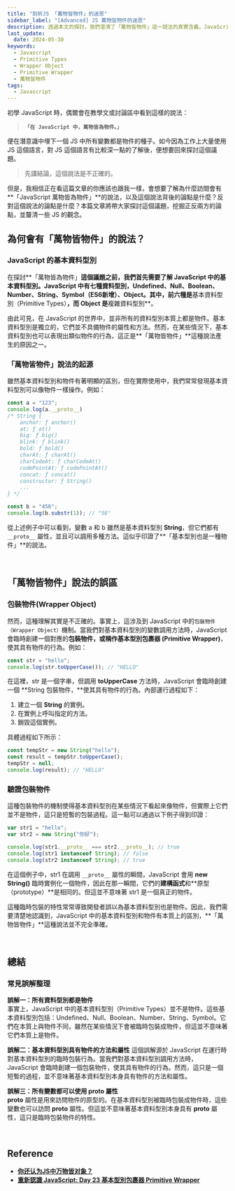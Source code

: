 ```yaml
---
title: "剖析JS 「萬物皆物件」的迷思"
sidebar_label: "[Advanced] JS 萬物皆物件的迷思"
description: 透過本文的探討，我們澄清了「萬物皆物件」這一說法的真實含義。JavaScript 中的基本資料類型和物件有著本質的區別，儘管基本資料類型在某些情況下可以表現出物件的行為，但這只是因為 JavaScript 的臨時包裝機制。
last_update:
  date: 2024-05-30
keywords:
  - Javascript
  - Primitive Types
  - Wrapper Object
  - Primitive Wrapper
  - 萬物皆物件
tags:
  - Javascript
---
```


初學 JavaScript 時，偶爾會在教學文或討論區中看到這樣的說法：

> **`「在 JavaScript 中，萬物皆為物件。」`**
> 

便在潛意識中埋下一個 JS 中所有變數都是物件的種子。如今因為工作上大量使用 JS 這個語言，對 JS 這個語言有比較深一點的了解後，便想要回來探討這個議題。

> 先講結論，這個說法是不正確的。
> 

但是，我相信正在看這篇文章的你應該也跟我一樣，會想要了解為什麼訪間會有**「JavaScript 萬物皆為物件」**的說法，以及這個說法背後的論點是什麼？反對這個說法的論點是什麼？本篇文章將帶大家探討這個議題，挖掘正反兩方的論點，並釐清一些 JS 的觀念。


## **為何會有「萬物皆物件」的說法？**

### **JavaScript 的基本資料型別**

在探討**「萬物皆為物件」**這個議題之前，我們首先需要了解 JavaScript 中的基本資料型別。JavaScript 中有七種資料型別，Undefined、Null、Boolean、Number、String、Symbol（ES6新增）、Object。其中，前六種是**基本資料型別（Primitive Types）**，而 Object 是**複雜資料型別**。

由此可見，在 JavaScript 的世界中，並非所有的資料型別本質上都是物件。基本資料型別是獨立的，它們並不具備物件的屬性和方法。然而，在某些情況下，基本資料型別也可以表現出類似物件的行為，這正是**「萬物皆物件」**這種說法產生的原因之一。

### **「萬物皆物件」說法的起源**

雖然基本資料型別和物件有著明顯的區別，但在實際使用中，我們常常發現基本資料型別可以像物件一樣操作。例如：

```jsx
const a = "123";
console.log(a.__proto__)
/* String {
    anchor: ƒ anchor()
    at: ƒ at()
    big: ƒ big()
    blink: ƒ blink()
    bold: ƒ bold()
    charAt: ƒ charAt()
    charCodeAt: ƒ charCodeAt()
    codePointAt: ƒ codePointAt()
    concat: ƒ concat()
    constructor: ƒ String()
    ...
} */

const b = "456";
console.log(b.substr(1)); // "56"
```

從上述例子中可以看到，變數 a 和 b 雖然是基本資料型別 **String**，但它們都有 `__proto__` 屬性，並且可以調用多種方法。這似乎印證了**「基本型別也是一種物件」**的說法。


<br/>


## **「萬物皆物件」說法的誤區**

### **包裝物件(Wrapper Object)**

然而，這種理解其實是不正確的。事實上，這涉及到 JavaScript 中的`包裝物件（Wrapper Object）`機制。當我們對基本資料型別的變數調用方法時，JavaScript 會臨時創建一個對應的**包裝物件，**或稱作**基本型別包裹器 (Primitive Wrapper)**，使其具有物件的行為。例如：

```jsx
const str = "hello";
console.log(str.toUpperCase()); // "HELLO"
```

在這裡，str 是一個字串，但調用 **toUpperCase** 方法時，JavaScript 會臨時創建一個 **String 包裝物件，**使其具有物件的行為。內部運行過程如下：

1. 建立一個 **String** 的實例。
2. 在實例上呼叫指定的方法。
3. 銷毀這個實例。

具體過程如下所示：

```jsx
const tempStr = new String("hello");
const result = tempStr.toUpperCase();
tempStr = null;
console.log(result); // "HELLO"
```

### **驗證包裝物件**

這種包裝物件的機制使得基本資料型別在某些情況下看起來像物件，但實際上它們並不是物件，這只是短暫的包裝過程。這一點可以通過以下例子得到印證：

```jsx
var str1 = "hello";
var str2 = new String("你好");

console.log(str1.__proto__ === str2.__proto__); // true
console.log(str1 instanceof String); // false 
console.log(str2 instanceof String); // true 
```

在這個例子中，str1 在調用 `__proto__` 屬性的瞬間，JavaScript 會用 **new String()** 臨時實例化一個物件，因此在那一瞬間，它們的**建構函式**和**原型（prototype）**是相同的。但這並不意味著 str1 是一個真正的物件。

這種臨時包裝的特性常常導致開發者誤以為基本資料型別也是物件。因此，我們需要清楚地認識到，JavaScript 中的基本資料型別和物件有本質上的區別，**「萬物皆物件」**這種說法並不完全準確。


<br/>


## **總結**

### **常見誤解整理**

**誤解一：所有資料型別都是物件**  
事實上，JavaScript 中的基本資料型別（Primitive Types）並不是物件。這些基本資料型別包括：Undefined、Null、Boolean、Number、String、Symbol。它們在本質上與物件不同，雖然在某些情況下會被臨時包裝成物件，但這並不意味著它們本質上是物件。
    
**誤解二：基本資料型別具有物件的方法和屬性**
這個誤解源於 JavaScript 在運行時對基本資料型別的臨時包裝行為。當我們對基本資料型別調用方法時，JavaScript 會臨時創建一個包裝物件，使其具有物件的行為。然而，這只是一個短暫的過程，並不意味著基本資料型別本身具有物件的方法和屬性。
    
**誤解三：所有變數都可以使用 __proto__ 屬性**  
**__proto__** 屬性是用來訪問物件的原型的。在基本資料型別被臨時包裝成物件時，這些變數也可以訪問 **__proto__** 屬性。但這並不意味著基本資料型別本身具有 **__proto__** 屬性，這只是臨時包裝物件的特性。
    

<br/>


## **Reference**

- [**你还认为JS中万物皆对象？**](https://segmentfault.com/a/1190000012037062)
- [**重新認識 JavaScript: Day 23 基本型別包裹器 Primitive Wrapper**](https://ithelp.ithome.com.tw/articles/10193902?sc=iThelpR)